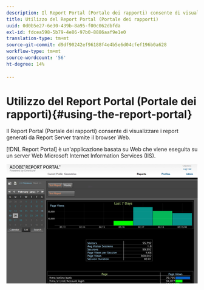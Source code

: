 ```yaml
---
description: Il Report Portal (Portale dei rapporti) consente di visualizzare i report generati da Report Server tramite il browser Web.
title: Utilizzo del Report Portal (Portale dei rapporti)
uuid: 0d0b5e27-6e30-439b-8a95-f00c062dbfda
exl-id: fdcea598-5b79-4e86-97b0-8886aaf9e1e0
translation-type: tm+mt
source-git-commit: d9df90242ef96188f4e4b5e6d04cfef196b0a628
workflow-type: tm+mt
source-wordcount: '56'
ht-degree: 14%

---
```


# Utilizzo del Report Portal (Portale dei rapporti){#using-the-report-portal}

Il Report Portal (Portale dei rapporti) consente di visualizzare i report generati da Report Server tramite il browser Web.

[!DNL Report Portal] è un&#39;applicazione basata su Web che viene eseguita su un server Web Microsoft Internet Information Services (IIS).

![](assets/report_portal_home.png)
